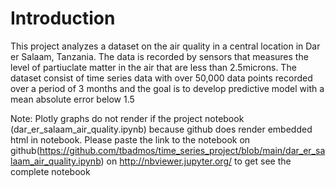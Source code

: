 # Introduction
This project analyzes a dataset on the air quality in a central location in Dar er Salaam, Tanzania. The data is recorded by sensors that measures the level of partiuclate matter in the air that are less than 2.5microns. The dataset consist of time series data with over 50,000 data points recorded over a period of 3 months and the goal is to develop predictive model with a mean absolute error below 1.5  

Note: Plotly graphs do not render if the project notebook (dar_er_salaam_air_quality.ipynb) because github does render embedded html in notebook. Please paste the link to the notebook on github(https://github.com/tbadmos/time_series_project/blob/main/dar_er_salaam_air_quality.ipynb) on http://nbviewer.jupyter.org/   to get see the complete notebook
